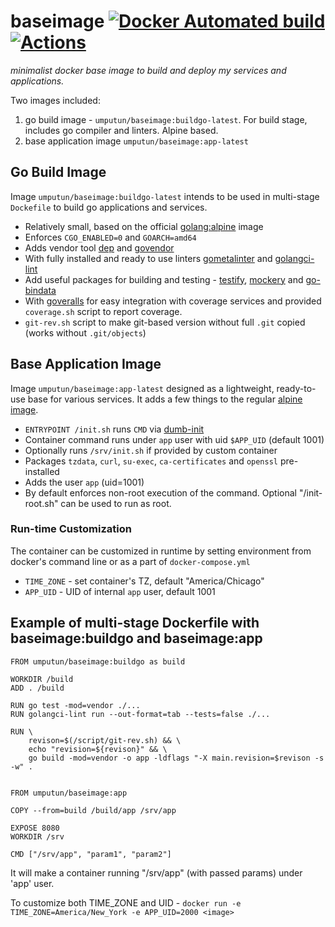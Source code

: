 # baseimage [![Docker Automated build](https://img.shields.io/docker/automated/jrottenberg/ffmpeg.svg)](https://hub.docker.com/r/umputun/baseimage/) [![Actions](https://github.com/umputun/baseimage/workflows/build/badge.svg)](https://github.com/umputun/baseimage/actions)

_minimalist docker base image to build and deploy my services and applications._

Two images included:

1. go build image - `umputun/baseimage:buildgo-latest`. For build stage, includes go compiler and linters. Alpine based.
2. base application image `umputun/baseimage:app-latest`

## Go Build Image

Image `umputun/baseimage:buildgo-latest` intends to be used in multi-stage `Dockefile` to build go applications and services.

* Relatively small, based on the official [golang:alpine](https://hub.docker.com/_/golang/) image
* Enforces `CGO_ENABLED=0` and `GOARCH=amd64`
* Adds vendor tool [dep](https://github.com/golang/dep) and [govendor](https://github.com/kardianos/govendor)
* With fully installed and ready to use linters [gometalinter](https://github.com/alecthomas/gometalinter) and [golangci-lint](https://github.com/golangci/golangci-lint)
* Add useful packages for building and testing - [testify](https://github.com/stretchr/testify), [mockery](https://github.com/vektra/mockery) and [go-bindata](https://github.com/jteeuwen/go-bindata)
* With [goveralls](https://github.com/mattn/goveralls) for easy integration with coverage services and provided `coverage.sh` script to report coverage.
* `git-rev.sh` script to make git-based version without full `.git` copied (works without `.git/objects`)


## Base Application Image

Image `umputun/baseimage:app-latest` designed as a lightweight, ready-to-use base for various services.
It adds a few things to the regular [alpine image](https://hub.docker.com/_/alpine/).

* `ENTRYPOINT /init.sh` runs `CMD` via [dumb-init](https://github.com/Yelp/dumb-init/)
* Container command runs under `app` user with uid `$APP_UID` (default 1001) 
* Optionally runs `/srv/init.sh` if provided by custom container
* Packages `tzdata`, `curl`, `su-exec`, `ca-certificates` and `openssl` pre-installed
* Adds the user `app` (uid=1001)
* By default enforces non-root execution of the command. Optional "/init-root.sh" can be used to run as root.

### Run-time Customization

The container can be customized in runtime by setting environment from docker's command line or as a part of `docker-compose.yml`

- `TIME_ZONE` - set container's TZ, default "America/Chicago"
- `APP_UID` - UID of internal `app` user, default 1001

## Example of multi-stage Dockerfile with baseimage:buildgo and baseimage:app

```docker
FROM umputun/baseimage:buildgo as build

WORKDIR /build
ADD . /build

RUN go test -mod=vendor ./...
RUN golangci-lint run --out-format=tab --tests=false ./...

RUN \
    revison=$(/script/git-rev.sh) && \
    echo "revision=${revison}" && \
    go build -mod=vendor -o app -ldflags "-X main.revision=$revison -s -w" .


FROM umputun/baseimage:app

COPY --from=build /build/app /srv/app

EXPOSE 8080
WORKDIR /srv

CMD ["/srv/app", "param1", "param2"]
```

It will make a container running "/srv/app" (with passed params) under 'app' user.

To customize both TIME_ZONE and UID - `docker run -e TIME_ZONE=America/New_York -e APP_UID=2000 <image>`
 
